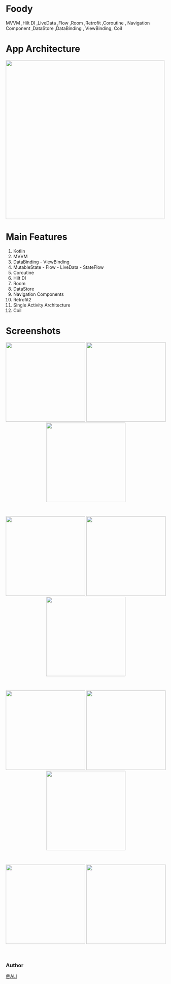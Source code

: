 # Foody
MVVM ,Hilt DI ,LiveData ,Flow ,Room ,Retrofit ,Coroutine , Navigation Component ,DataStore ,DataBinding , ViewBinding, Coil
<br>

# App Architecture 
<img  src="https://user-images.githubusercontent.com/76838562/173254331-aa79eb39-653b-4a1c-8c65-ad3b337ff368.jpg" width="500">


# Main Features
1. Kotlin
2. MVVM
3. DataBinding - ViewBinding
4. MutableState - Flow - LiveData - StateFlow
5. Coroutine
6. Hilt DI
7. Room
8. DataStore
9. Navigation Components
10. Retrofit2
11. Single Activity Architecture
12. Coil

# Screenshots 

<p align="center">
  <img src="https://user-images.githubusercontent.com/76838562/185790413-4a54991f-de8e-4869-a2db-a8f0aae50e86.png" width="250"/>
  <img src="https://user-images.githubusercontent.com/76838562/185790417-c1ddcb6a-791e-4f56-911c-2140cd759ccc.png" width="250"/>
  <img src="https://user-images.githubusercontent.com/76838562/185790446-30f03824-5673-4ee4-afd0-0586f7822509.png" width="250"/>
</p>
<br>
<p align="center">
  <img src="https://user-images.githubusercontent.com/76838562/185790452-6d1751a7-f04c-49dd-8081-66b54a4877ad.png" width="250"/>
  <img src="https://user-images.githubusercontent.com/76838562/185790491-f502e202-5f73-4e97-9ff0-42e0ca6e3a50.png" width="250"/>
  <img src="https://user-images.githubusercontent.com/76838562/185790504-bba450eb-75c8-4941-8fe3-b84b72faac43.png" width="250"/>
</p>
<br>
<p align="center">
  <img src="https://user-images.githubusercontent.com/76838562/185790494-19b4f379-32a5-4dcc-9eb2-0a7af218d7c0.png" width="250"/>
  <img src="https://user-images.githubusercontent.com/76838562/185790574-d9f83de7-6b2c-47dd-916e-be6b227145a1.png" width="250"/>
  <img src="https://user-images.githubusercontent.com/76838562/185790580-88592bbe-0567-4d73-b172-0961c39c6e6f.png" width="250"/>
</p>
<br>

<p align="center">
  <img src="https://user-images.githubusercontent.com/76838562/185790589-e12667d1-1511-4fa3-98ad-80751bccd2dc.png" width="250"/>
  <img src="https://user-images.githubusercontent.com/76838562/185790591-148bd80d-c96c-4e9e-997f-1b8e13488a33.png" width="250"/>
</p>

<br>

### Author

[@ALI](https://www.linkedin.com/in/ali-assalem-4769371a8/)

